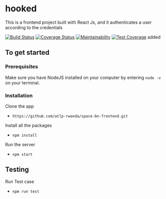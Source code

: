 # hooked
This is a frontend project built with React Js, and it authenticates a user according to the credentials

[![Build Status](https://travis-ci.com/atlp-rwanda/space-bn-frontend.svg?token=zEupCAtsZqdSGJp8Hjbd&branch=develop)](https://travis-ci.com/atlp-rwanda/space-bn-frontend)
[![Coverage Status](https://coveralls.io/repos/github/atlp-rwanda/space-bn-frontend/badge.svg?branch=ch-Run-code-climate-test-coverage-%23175743398)](https://coveralls.io/github/atlp-rwanda/space-bn-frontend?branch=ch-Run-code-climate-test-coverage-%23175743398)
[![Maintainability](https://api.codeclimate.com/v1/badges/8c4ce0aa0624a70efa00/maintainability)](https://codeclimate.com/github/atlp-rwanda/space-bn-frontend/maintainability)
[![Test Coverage](https://api.codeclimate.com/v1/badges/8c4ce0aa0624a70efa00/test_coverage)](https://codeclimate.com/github/atlp-rwanda/space-bn-frontend/test_coverage)
added


## To get started

### Prerequisites

Make sure you have NodeJS installed on your computer by entering  `node -v ` on your terminal.

### Installation

Clone the app
* ```https://github.com/atlp-rwanda/space-bn-frontend.git```

Install all the packages
* ```npm install ```

Run the server
*  ```npm start ```

## Testing
Run Test case
* ```npm run test```
